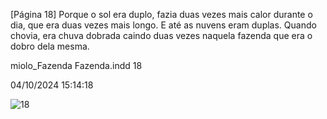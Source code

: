 [Página 18]
Porque o sol era duplo, fazia duas vezes
mais calor durante o dia, que era duas
vezes mais longo.
E até as nuvens eram duplas. Quando chovia,
era chuva dobrada caindo duas vezes naquela
fazenda que era o dobro dela mesma.


miolo_Fazenda Fazenda.indd 18

04/10/2024 15:14:18

![18](./img/page_18-01.jpg)
